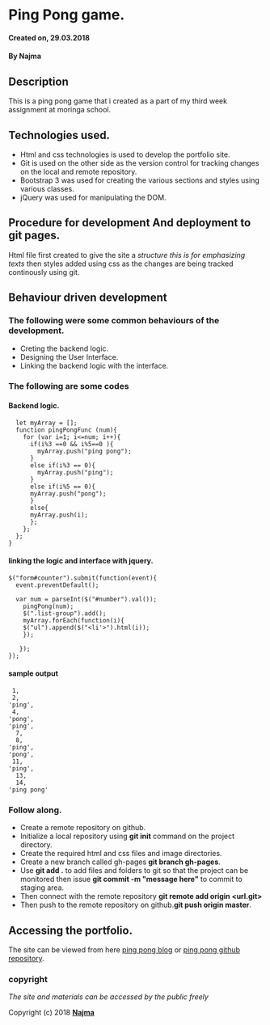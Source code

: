# Ping Pong game.
#### Created on, 29.03.2018
#### By **Najma**


## Description
This is a ping pong game that i created as a part of my third week assignment at moringa school.

## Technologies used.
* Html and css technologies is used to develop the portfolio site.
* Git is used on the other side as the version control for tracking changes on the local and remote repository.
* Bootstrap 3 was used for creating the various sections and styles using various classes.
* jQuery was used for manipulating the DOM.

## Procedure for development And deployment to git pages.
Html file first created to give the site a *structure this is for emphasizing texts* then styles added using css as the changes are being tracked continously using git.

## Behaviour driven development
### The following were some common behaviours of the development.
* Creting the backend logic.
* Designing the User Interface.
* Linking the backend logic with the interface.

### The following are some codes
#### Backend logic.


      let myArray = [];
      function pingPongFunc (num){
        for (var i=1; i<=num; i++){
          if(i%3 ==0 && i%5==0 ){
            myArray.push("ping pong");
          }
          else if(i%3 == 0){
            myArray.push("ping");
          }
          else if(i%5 == 0){
          myArray.push("pong");
          }
          else{
          myArray.push(i);
          };
        };
      };
    }


#### linking the logic and interface with jquery.


    $("form#counter").submit(function(event){
      event.preventDefault();

      var num = parseInt($("#number").val());
        pingPong(num);
        $(".list-group").add();
        myArray.forEach(function(i){
        $("ul").append($("<li'>").html(i));
        });

       });
    });

#### sample output

     1,
     2,
    'ping',
     4,
    'pong',
    'ping',
      7,
      8,
    'ping',
    'pong',
     11,
    'ping',
      13,
      14,
    'ping pong'



### Follow along.

* Create a remote repository on github.
* Initialize a local repository using **git init** command on the project directory.
* Create the required html and css files and image directories.
* Create a new branch called gh-pages **git branch gh-pages**.
* Use **git add .** to add files and folders to git so that the project can be monitored then issue **git commit -m "message here"** to commit to staging area.
* Then connect with the remote repository **git remote add origin <url.git>**
* Then push to the remote repository on github.**git push origin master**.

## Accessing the portfolio.
The site can be viewed from here [ping pong blog](https://najuuui.github.io/ping-pong/) or [ping pong github repository](https://github.com/najuuui/ping-pong).

### copyright
*The site and materials can be accessed by the public freely*

Copyright (c) 2018 **[Najma](https://github.com/najuuui/ping-pong)**
